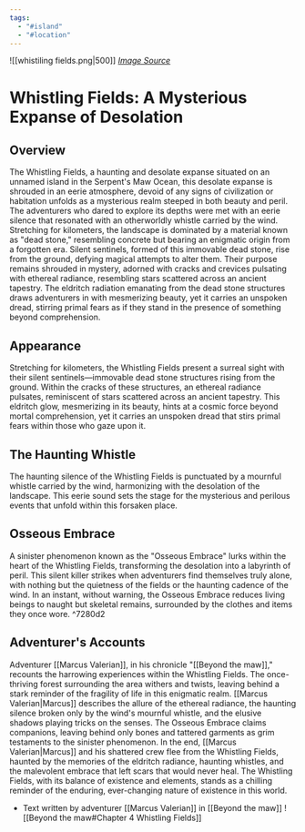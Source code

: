 ```yaml
---
tags:
  - "#island"
  - "#location"
---
```

![[whistiling fields.png|500]]
_[Image Source](https://www.researchgate.net/figure/Michael-Brill-Safdar-Abidi-Landscape-of-Thorns_fig5_339102696)_
  
# Whistling Fields: A Mysterious Expanse of Desolation

## Overview
The Whistling Fields, a haunting and desolate expanse situated on an unnamed island in the Serpent's Maw Ocean, this desolate expanse is shrouded in an eerie atmosphere, devoid of any signs of civilization or habitation unfolds as a mysterious realm steeped in both beauty and peril. The adventurers who dared to explore its depths were met with an eerie silence that resonated with an otherworldly whistle carried by the wind.
Stretching for kilometers, the landscape is dominated by a material known as "dead stone," resembling concrete but bearing an enigmatic origin from a forgotten era. Silent sentinels, formed of this immovable dead stone, rise from the ground, defying magical attempts to alter them. Their purpose remains shrouded in mystery, adorned with cracks and crevices pulsating with ethereal radiance, resembling stars scattered across an ancient tapestry.
The eldritch radiation emanating from the dead stone structures draws adventurers in with mesmerizing beauty, yet it carries an unspoken dread, stirring primal fears as if they stand in the presence of something beyond comprehension.

## Appearance
Stretching for kilometers, the Whistling Fields present a surreal sight with their silent sentinels—immovable dead stone structures rising from the ground. Within the cracks of these structures, an ethereal radiance pulsates, reminiscent of stars scattered across an ancient tapestry. This eldritch glow, mesmerizing in its beauty, hints at a cosmic force beyond mortal comprehension, yet it carries an unspoken dread that stirs primal fears within those who gaze upon it.

## The Haunting Whistle
The haunting silence of the Whistling Fields is punctuated by a mournful whistle carried by the wind, harmonizing with the desolation of the landscape. This eerie sound sets the stage for the mysterious and perilous events that unfold within this forsaken place.

## Osseous Embrace
A sinister phenomenon known as the "Osseous Embrace" lurks within the heart of the Whistling Fields, transforming the desolation into a labyrinth of peril. This silent killer strikes when adventurers find themselves truly alone, with nothing but the quietness of the fields or the haunting cadence of the wind. In an instant, without warning, the Osseous Embrace reduces living beings to naught but skeletal remains, surrounded by the clothes and items they once wore. ^7280d2

## Adventurer's Accounts
Adventurer [[Marcus Valerian]], in his chronicle "[[Beyond the maw]]," recounts the harrowing experiences within the Whistling Fields. The once-thriving forest surrounding the area withers and twists, leaving behind a stark reminder of the fragility of life in this enigmatic realm. [[Marcus Valerian|Marcus]] describes the allure of the ethereal radiance, the haunting silence broken only by the wind's mournful whistle, and the elusive shadows playing tricks on the senses. The Osseous Embrace claims companions, leaving behind only bones and tattered garments as grim testaments to the sinister phenomenon.
In the end, [[Marcus Valerian|Marcus]] and his shattered crew flee from the Whistling Fields, haunted by the memories of the eldritch radiance, haunting whistles, and the malevolent embrace that left scars that would never heal. The Whistling Fields, with its balance of existence and elements, stands as a chilling reminder of the enduring, ever-changing nature of existence in this world.

- Text written by adventurer [[Marcus Valerian]] in [[Beyond the maw]]
![[Beyond the maw#Chapter 4 Whistling Fields]]
